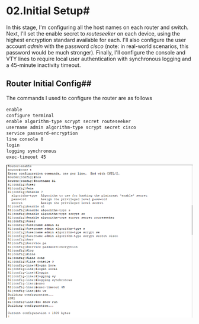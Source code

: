 # 02.Initial Setup#

In this stage, I'm configuring all the host names on each router and switch. Next, I'll set the enable secret to *routeseeker* on each device, using the highest encryption standard available for each. I'll also configure the user account *admin* with the password *cisco* (note: in real-world scenarios, this password would be much stronger). Finally, I'll configure the console and VTY lines to require local user authentication with synchronous logging and a 45-minute inactivity timeout.

## Router Initial Config## 
The commands I used to configure the router are as follows

```
enable
configure terminal
enable algorithm-type scrypt secret routeseeker
username admin algorithm-type scrypt secret cisco
service password-encryption
line console 0
login 
logging synchronous
exec-timeout 45

```
![Router Initial Screenshot](https://github.com/RouteSeeker/CCNA_PacketTracer_Lab/blob/main/assets/screenshots/01.Router%20initial%20config.PNG)
